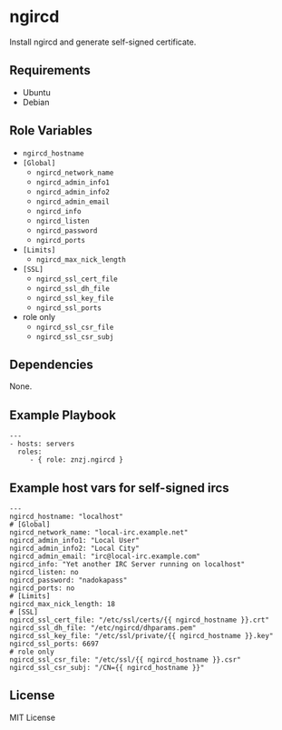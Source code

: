 # ngircd

Install ngircd and generate self-signed certificate.

## Requirements

- Ubuntu
- Debian

## Role Variables

- `ngircd_hostname`
- `[Global]`
  - `ngircd_network_name`
  - `ngircd_admin_info1`
  - `ngircd_admin_info2`
  - `ngircd_admin_email`
  - `ngircd_info`
  - `ngircd_listen`
  - `ngircd_password`
  - `ngircd_ports`
- `[Limits]`
  - `ngircd_max_nick_length`
- `[SSL]`
  - `ngircd_ssl_cert_file`
  - `ngircd_ssl_dh_file`
  - `ngircd_ssl_key_file`
  - `ngircd_ssl_ports`
- role only
  - `ngircd_ssl_csr_file`
  - `ngircd_ssl_csr_subj`

## Dependencies

None.

## Example Playbook

    ---
    - hosts: servers
      roles:
         - { role: znzj.ngircd }

## Example host vars for self-signed ircs

```
---
ngircd_hostname: "localhost"
# [Global]
ngircd_network_name: "local-irc.example.net"
ngircd_admin_info1: "Local User"
ngircd_admin_info2: "Local City"
ngircd_admin_email: "irc@local-irc.example.com"
ngircd_info: "Yet another IRC Server running on localhost"
ngircd_listen: no
ngircd_password: "nadokapass"
ngircd_ports: no
# [Limits]
ngircd_max_nick_length: 18
# [SSL]
ngircd_ssl_cert_file: "/etc/ssl/certs/{{ ngircd_hostname }}.crt"
ngircd_ssl_dh_file: "/etc/ngircd/dhparams.pem"
ngircd_ssl_key_file: "/etc/ssl/private/{{ ngircd_hostname }}.key"
ngircd_ssl_ports: 6697
# role only
ngircd_ssl_csr_file: "/etc/ssl/{{ ngircd_hostname }}.csr"
ngircd_ssl_csr_subj: "/CN={{ ngircd_hostname }}"
```

## License

MIT License

